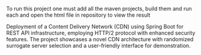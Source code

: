 To run this project one must add all the maven projects, build them and run each and open the html file in repository to view the result

Deployment of a Content Delivery Network (CDN) using Spring Boot for REST API infrastructure, employing HTTP/2 protocol with enhanced security features. The project showcases a novel CDN architecture with randomized surrogate server selection and a user-friendly interface for demonstration.

